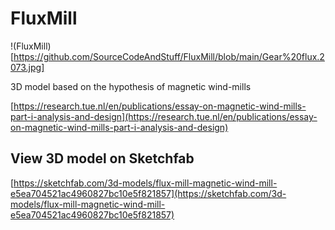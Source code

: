 # FluxMill

!(FluxMill)[https://github.com/SourceCodeAndStuff/FluxMill/blob/main/Gear%20flux.2073.jpg]

3D model based on the hypothesis of magnetic wind-mills

[https://research.tue.nl/en/publications/essay-on-magnetic-wind-mills-part-i-analysis-and-design](https://research.tue.nl/en/publications/essay-on-magnetic-wind-mills-part-i-analysis-and-design)

## View 3D model on Sketchfab

[https://sketchfab.com/3d-models/flux-mill-magnetic-wind-mill-e5ea704521ac4960827bc10e5f821857](https://sketchfab.com/3d-models/flux-mill-magnetic-wind-mill-e5ea704521ac4960827bc10e5f821857)
